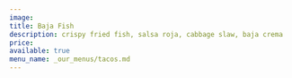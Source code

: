```yaml
---
image:
title: Baja Fish
description: crispy fried fish, salsa roja, cabbage slaw, baja crema
price:
available: true
menu_name: _our_menus/tacos.md
---
```


